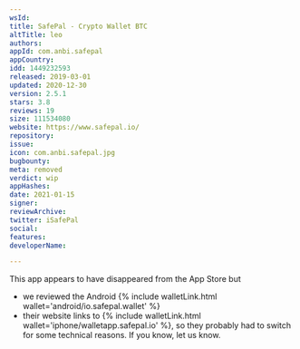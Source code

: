 ```yaml
---
wsId: 
title: SafePal - Crypto Wallet BTC
altTitle: leo
authors: 
appId: com.anbi.safepal
appCountry: 
idd: 1449232593
released: 2019-03-01
updated: 2020-12-30
version: 2.5.1
stars: 3.8
reviews: 19
size: 111534080
website: https://www.safepal.io/
repository: 
issue: 
icon: com.anbi.safepal.jpg
bugbounty: 
meta: removed
verdict: wip
appHashes: 
date: 2021-01-15
signer: 
reviewArchive: 
twitter: iSafePal
social: 
features: 
developerName: 

---
```


This app appears to have disappeared from the App Store but

* we reviewed the Android {% include walletLink.html wallet='android/io.safepal.wallet' %}
* their website links to
  {% include walletLink.html wallet='iphone/walletapp.safepal.io' %}, so they
  probably had to switch for some technical reasons. If you know, let us know.
